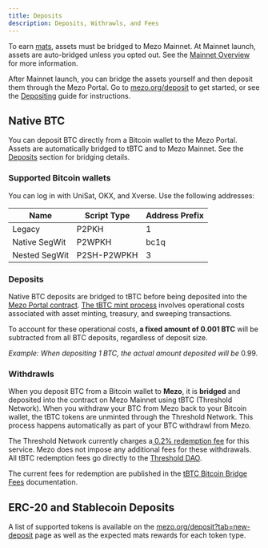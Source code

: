```yaml
---
title: Deposits
description: Deposits, Withrawls, and Fees
---
```


To earn [mats](./mats.md), assets must be bridged to Mezo Mainnet. At Mainnet launch, assets are auto-bridged unless you opted out. See the [Mainnet Overview](./index.md) for more information.

After Mainnet launch, you can bridge the assets yourself and then deposit them through the Mezo Portal. Go to [mezo.org/deposit](https://mezo.org/deposit) to get started, or see the [Depositing](/docs/users/getting-started/depositing) guide for instructions.

## Native BTC

You can deposit BTC directly from a Bitcoin wallet to the Mezo Portal. Assets are automatically bridged to tBTC and to Mezo Mainnet. See the [Deposits](#deposits) section for bridging details.

### Supported Bitcoin wallets

You can log in with UniSat, OKX, and Xverse. Use the following addresses:

| Name           | Script Type | Address Prefix |
| -------------- | ----------- | -------------- |
| Legacy         | P2PKH       | 1              |
| Native SegWit  | P2WPKH      | bc1q           |
| Nested SegWit  | P2SH-P2WPKH | 3              |

### Deposits

Native BTC deposits are bridged to tBTC before being deposited into the [Mezo Portal contract](/docs/users/resources/contracts-and-btc-custody). [The tBTC mint process](/docs/users/concepts/bitcoin-on-mezo/tbtc/guide) involves operational costs associated with asset minting, treasury, and sweeping transactions.

To account for these operational costs, **a fixed amount of 0.001 BTC** will be subtracted from all BTC deposits, regardless of deposit size.

_Example: When depositing 1 BTC, the actual amount deposited will be_ 0.99.

### Withdrawls

When you deposit BTC from a Bitcoin wallet to **Mezo**, it is **bridged** and deposited into the contract on Mezo Mainnet using tBTC (Threshold Network). When you withdraw your BTC from Mezo back to your Bitcoin wallet, the tBTC tokens are unminted through the Threshold Network. This process happens automatically as part of your BTC withdrawl from Mezo.

The Threshold Network currently charges a[ 0.2% redemption fee](https://docs.threshold.network/applications/tbtc-v2/fees) for this service. Mezo does not impose any additional fees for these withdrawals. All tBTC redemption fees go directly to the [Threshold DAO](https://threshold.network/).

The current fees for redemption are published in the [tBTC Bitcoin Bridge Fees](https://docs.threshold.network/applications/tbtc-v2/fees) documentation.

## ERC-20 and Stablecoin Deposits

A list of supported tokens is available on the [mezo.org/deposit?tab=new-deposit](https://mezo.org/deposit?tab=new-deposit) page as well as the expected mats rewards for each token type.
